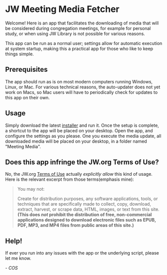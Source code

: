 # JW Meeting Media Fetcher

Welcome! Here is an app that facilitates the downloading of media that will be considered during congregation meetings, for example for personal study, or when using JW Library is not possible for various reasons.

This app can be run as a normal user; settings allow for automatic execution at system startup, making this a practical app for those who like to keep things simple.

## Prerequisites

The app should run as is on most modern computers running Windows, Linux, or Mac. For various technical reasons, the auto-updater does not yet work on Macs, so Mac users will have to periodically check for updates to this app on their own.

## Usage

Simply download the latest [installer](https://github.com/sircharlo/jw-meeting-media-fetcher/releases/latest) and run it. Once the setup is complete, a shortcut to the app will be placed on your desktop. Open the app, and configure the settings as you please. One you execute the media update, all downloaded media will be placed on your desktop, in a folder named "Meeting Media".


## Does this app infringe the JW.org Terms of Use?

No, the JW.org [Terms of Use](https://www.jw.org/en/terms-of-use) actually *explicitly allow* this kind of usage. Here is the relevant excerpt from those terms(emphasis mine):

>You may not:
>
> Create for distribution purposes, any software applications, tools, or techniques that are specifically made to collect, copy, download, extract, harvest, or scrape data, HTML, images, or text from this site. **(This does *not* prohibit the distribution of free, non-commercial applications designed to download electronic files such as EPUB, PDF, MP3, and MP4 files from public areas of this site.)**

## Help!

If ever you run into any issues with the app or the underlying script, please let me know.

*- COS*

